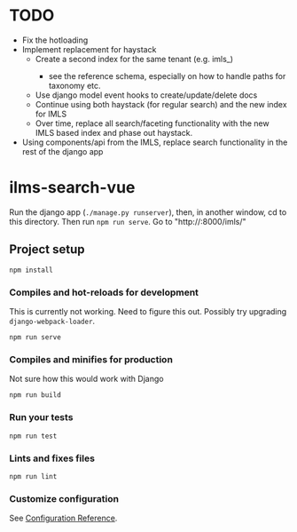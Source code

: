 # TODO

 - Fix the hotloading
 - Implement replacement for haystack
   - Create a second index for the same tenant (e.g. imls_<tenant>)
	 - see the reference schema, especially on how to handle paths for
       taxonomy etc.
   - Use django model event hooks to create/update/delete docs
   - Continue using both haystack (for regular search) and the new index for IMLS
   - Over time, replace all search/faceting functionality with the new
     IMLS based index and phase out haystack.
 - Using components/api from the IMLS, replace search functionality in
   the rest of the django app

# ilms-search-vue

Run the django app (`./manage.py runserver`), then, in another window,
cd to this directory. Then run `npm run serve`. Go to
"http://<yourtenant>:8000/imls/"

## Project setup
```
npm install
```

### Compiles and hot-reloads for development
This is currently not working. Need to figure this out. Possibly try
upgrading `django-webpack-loader`.

```
npm run serve
```

### Compiles and minifies for production
Not sure how this would work with Django
```
npm run build
```

### Run your tests
```
npm run test
```

### Lints and fixes files
```
npm run lint
```

### Customize configuration
See [Configuration Reference](https://cli.vuejs.org/config/).
